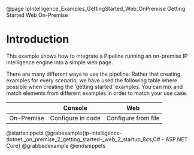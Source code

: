 @page IpIntelligence_Examples_GettingStarted_Web_OnPremise Getting Started Web On-Premise

# Introduction

This example shows how to integrate a Pipeline running an on-premise IP intelligence engine 
into a simple web page.

There are many different ways to use the pipeline. Rather that creating examples for every scenario, 
we have used the following table where possible when creating the 'getting started' examples. 
You can mix and match elements from different examples in order to match your use case.

|            | Console             | Web                 |
|------------|---------------------|---------------------|
| On-Premise | Configure in code   | Configure from file |

@startsnippets
@grabexample{ip-intelligence-dotnet,_on_premise_2_getting_started-_web_2_startup_8cs,C# - ASP.NET Core}
@grabbedexample
@endsnippets
